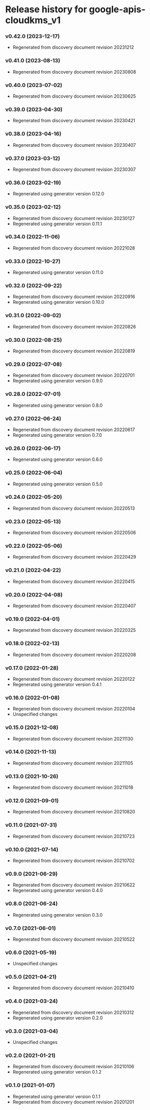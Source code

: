 # Release history for google-apis-cloudkms_v1

### v0.42.0 (2023-12-17)

* Regenerated from discovery document revision 20231212

### v0.41.0 (2023-08-13)

* Regenerated from discovery document revision 20230808

### v0.40.0 (2023-07-02)

* Regenerated from discovery document revision 20230625

### v0.39.0 (2023-04-30)

* Regenerated from discovery document revision 20230421

### v0.38.0 (2023-04-16)

* Regenerated from discovery document revision 20230407

### v0.37.0 (2023-03-12)

* Regenerated from discovery document revision 20230307

### v0.36.0 (2023-02-19)

* Regenerated using generator version 0.12.0

### v0.35.0 (2023-02-12)

* Regenerated from discovery document revision 20230127
* Regenerated using generator version 0.11.1

### v0.34.0 (2022-11-06)

* Regenerated from discovery document revision 20221028

### v0.33.0 (2022-10-27)

* Regenerated using generator version 0.11.0

### v0.32.0 (2022-09-22)

* Regenerated from discovery document revision 20220916
* Regenerated using generator version 0.10.0

### v0.31.0 (2022-09-02)

* Regenerated from discovery document revision 20220826

### v0.30.0 (2022-08-25)

* Regenerated from discovery document revision 20220819

### v0.29.0 (2022-07-08)

* Regenerated from discovery document revision 20220701
* Regenerated using generator version 0.9.0

### v0.28.0 (2022-07-01)

* Regenerated using generator version 0.8.0

### v0.27.0 (2022-06-24)

* Regenerated from discovery document revision 20220617
* Regenerated using generator version 0.7.0

### v0.26.0 (2022-06-17)

* Regenerated using generator version 0.6.0

### v0.25.0 (2022-06-04)

* Regenerated using generator version 0.5.0

### v0.24.0 (2022-05-20)

* Regenerated from discovery document revision 20220513

### v0.23.0 (2022-05-13)

* Regenerated from discovery document revision 20220506

### v0.22.0 (2022-05-06)

* Regenerated from discovery document revision 20220429

### v0.21.0 (2022-04-22)

* Regenerated from discovery document revision 20220415

### v0.20.0 (2022-04-08)

* Regenerated from discovery document revision 20220407

### v0.19.0 (2022-04-01)

* Regenerated from discovery document revision 20220325

### v0.18.0 (2022-02-13)

* Regenerated from discovery document revision 20220208

### v0.17.0 (2022-01-28)

* Regenerated from discovery document revision 20220122
* Regenerated using generator version 0.4.1

### v0.16.0 (2022-01-08)

* Regenerated from discovery document revision 20220104
* Unspecified changes

### v0.15.0 (2021-12-08)

* Regenerated from discovery document revision 20211130

### v0.14.0 (2021-11-13)

* Regenerated from discovery document revision 20211105

### v0.13.0 (2021-10-26)

* Regenerated from discovery document revision 20211018

### v0.12.0 (2021-09-01)

* Regenerated from discovery document revision 20210820

### v0.11.0 (2021-07-31)

* Regenerated from discovery document revision 20210723

### v0.10.0 (2021-07-14)

* Regenerated from discovery document revision 20210702

### v0.9.0 (2021-06-29)

* Regenerated from discovery document revision 20210622
* Regenerated using generator version 0.4.0

### v0.8.0 (2021-06-24)

* Regenerated using generator version 0.3.0

### v0.7.0 (2021-06-01)

* Regenerated from discovery document revision 20210522

### v0.6.0 (2021-05-19)

* Unspecified changes

### v0.5.0 (2021-04-21)

* Regenerated from discovery document revision 20210410

### v0.4.0 (2021-03-24)

* Regenerated from discovery document revision 20210312
* Regenerated using generator version 0.2.0

### v0.3.0 (2021-03-04)

* Unspecified changes

### v0.2.0 (2021-01-21)

* Regenerated from discovery document revision 20210106
* Regenerated using generator version 0.1.2

### v0.1.0 (2021-01-07)

* Regenerated using generator version 0.1.1
* Regenerated from discovery document revision 20201201

